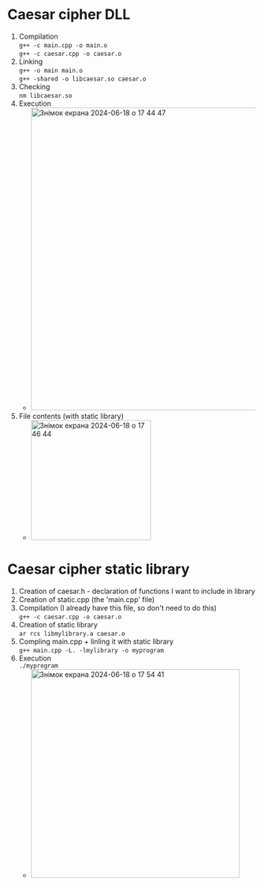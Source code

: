# Caesar cipher DLL
1. Compilation </br>
   `g++ -c main.cpp -o main.o` </br>
   `g++ -c caesar.cpp -o caesar.o`
2. Linking </br>
   `g++ -o main main.o` </br>
   `g++ -shared -o libcaesar.so caesar.o`
3. Checking </br>
   `nm libcaesar.so`
4. Execution
   - <img width="614" alt="Знімок екрана 2024-06-18 о 17 44 47" src="https://github.com/Viktoriia-Semenko/caesar-encryption-vsemenko/assets/150340301/13bec3f4-f3c5-4399-a5c0-beea2224d082">
5. File contents (with static library)
   - <img width="243" alt="Знімок екрана 2024-06-18 о 17 46 44" src="https://github.com/Viktoriia-Semenko/caesar-encryption-vsemenko/assets/150340301/c206c68a-d331-477e-8319-b5f3b2e6997b">

# Caesar cipher static library
1. Creation of caesar.h - declaration of functions I want to include in library
2. Creation of static.cpp (the 'main.cpp' file)
3. Compilation (I already have this file, so don't need to do this) </br>
   `g++ -c caesar.cpp -o caesar.o`
4. Creation of static library </br>
   `ar rcs libmylibrary.a caesar.o`
5. Compling main.cpp + linling it with static library </br>
   `g++ main.cpp -L. -lmylibrary -o myprogram`
6. Execution </br>
   `./myprogram`
   - <img width="423" alt="Знімок екрана 2024-06-18 о 17 54 41" src="https://github.com/Viktoriia-Semenko/caesar-encryption-vsemenko/assets/150340301/7ab56a20-5252-4249-9b78-59aa8cdd6852">

   
   
   
